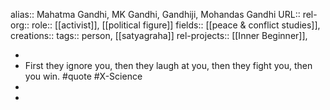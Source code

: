 alias:: Mahatma Gandhi, MK Gandhi, Gandhiji, Mohandas Gandhi
URL::
rel-org::
role:: [[activist]], [[political figure]]
fields:: [[peace & conflict studies]],
creations::
tags:: person, [[satyagraha]]
rel-projects:: [[Inner Beginner]],


-
- First they ignore you, then they laugh at you, then they fight you, then you win. #quote #X-Science
-
-

